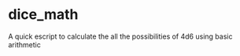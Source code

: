 dice_math
=========

A quick escript to calculate the all the possibilities of 4d6 using basic arithmetic
